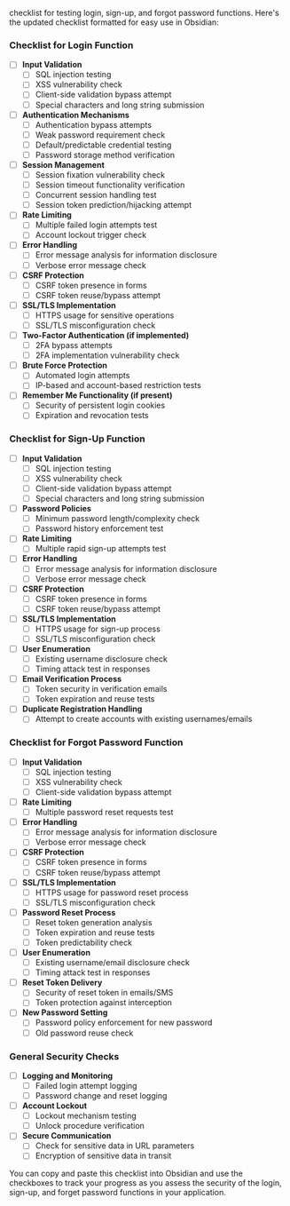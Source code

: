 checklist for testing login, sign-up, and forgot password functions. Here's the updated checklist formatted for easy use in Obsidian:

### Checklist for Login Function

- [ ] **Input Validation**
  - [ ] SQL injection testing
  - [ ] XSS vulnerability check
  - [ ] Client-side validation bypass attempt
  - [ ] Special characters and long string submission

- [ ] **Authentication Mechanisms**
  - [ ] Authentication bypass attempts
  - [ ] Weak password requirement check
  - [ ] Default/predictable credential testing
  - [ ] Password storage method verification

- [ ] **Session Management**
  - [ ] Session fixation vulnerability check
  - [ ] Session timeout functionality verification
  - [ ] Concurrent session handling test
  - [ ] Session token prediction/hijacking attempt

- [ ] **Rate Limiting**
  - [ ] Multiple failed login attempts test
  - [ ] Account lockout trigger check

- [ ] **Error Handling**
  - [ ] Error message analysis for information disclosure
  - [ ] Verbose error message check

- [ ] **CSRF Protection**
  - [ ] CSRF token presence in forms
  - [ ] CSRF token reuse/bypass attempt

- [ ] **SSL/TLS Implementation**
  - [ ] HTTPS usage for sensitive operations
  - [ ] SSL/TLS misconfiguration check

- [ ] **Two-Factor Authentication (if implemented)**
  - [ ] 2FA bypass attempts
  - [ ] 2FA implementation vulnerability check

- [ ] **Brute Force Protection**
  - [ ] Automated login attempts
  - [ ] IP-based and account-based restriction tests

- [ ] **Remember Me Functionality (if present)**
  - [ ] Security of persistent login cookies
  - [ ] Expiration and revocation tests

### Checklist for Sign-Up Function

- [ ] **Input Validation**
  - [ ] SQL injection testing
  - [ ] XSS vulnerability check
  - [ ] Client-side validation bypass attempt
  - [ ] Special characters and long string submission

- [ ] **Password Policies**
  - [ ] Minimum password length/complexity check
  - [ ] Password history enforcement test

- [ ] **Rate Limiting**
  - [ ] Multiple rapid sign-up attempts test

- [ ] **Error Handling**
  - [ ] Error message analysis for information disclosure
  - [ ] Verbose error message check

- [ ] **CSRF Protection**
  - [ ] CSRF token presence in forms
  - [ ] CSRF token reuse/bypass attempt

- [ ] **SSL/TLS Implementation**
  - [ ] HTTPS usage for sign-up process
  - [ ] SSL/TLS misconfiguration check

- [ ] **User Enumeration**
  - [ ] Existing username disclosure check
  - [ ] Timing attack test in responses

- [ ] **Email Verification Process**
  - [ ] Token security in verification emails
  - [ ] Token expiration and reuse tests

- [ ] **Duplicate Registration Handling**
  - [ ] Attempt to create accounts with existing usernames/emails

### Checklist for Forgot Password Function

- [ ] **Input Validation**
  - [ ] SQL injection testing
  - [ ] XSS vulnerability check
  - [ ] Client-side validation bypass attempt

- [ ] **Rate Limiting**
  - [ ] Multiple password reset requests test

- [ ] **Error Handling**
  - [ ] Error message analysis for information disclosure
  - [ ] Verbose error message check

- [ ] **CSRF Protection**
  - [ ] CSRF token presence in forms
  - [ ] CSRF token reuse/bypass attempt

- [ ] **SSL/TLS Implementation**
  - [ ] HTTPS usage for password reset process
  - [ ] SSL/TLS misconfiguration check

- [ ] **Password Reset Process**
  - [ ] Reset token generation analysis
  - [ ] Token expiration and reuse tests
  - [ ] Token predictability check

- [ ] **User Enumeration**
  - [ ] Existing username/email disclosure check
  - [ ] Timing attack test in responses

- [ ] **Reset Token Delivery**
  - [ ] Security of reset token in emails/SMS
  - [ ] Token protection against interception

- [ ] **New Password Setting**
  - [ ] Password policy enforcement for new password
  - [ ] Old password reuse check

### General Security Checks

- [ ] **Logging and Monitoring**
  - [ ] Failed login attempt logging
  - [ ] Password change and reset logging

- [ ] **Account Lockout**
  - [ ] Lockout mechanism testing
  - [ ] Unlock procedure verification

- [ ] **Secure Communication**
  - [ ] Check for sensitive data in URL parameters
  - [ ] Encryption of sensitive data in transit

You can copy and paste this checklist into Obsidian and use the checkboxes to track your progress as you assess the security of the login, sign-up, and forget password functions in your application.
